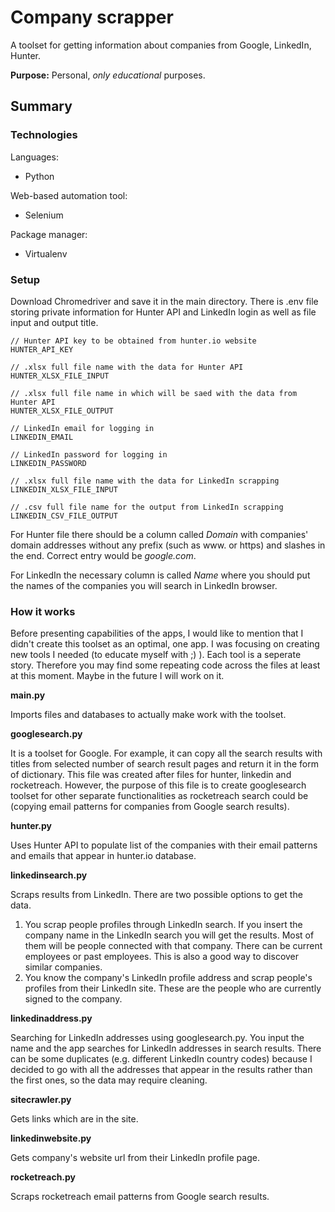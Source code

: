 # Company scrapper

A toolset for getting information about companies from Google, LinkedIn, Hunter.

**Purpose:** Personal, *only educational* purposes. 

## Summary

### Technologies

Languages:

* Python

Web-based automation tool:

* Selenium

Package manager:

* Virtualenv

### Setup

Download Chromedriver and save it in the main directory. There is .env file storing private information for Hunter API and LinkedIn login as well as file input and output title. 

```
// Hunter API key to be obtained from hunter.io website
HUNTER_API_KEY

// .xlsx full file name with the data for Hunter API
HUNTER_XLSX_FILE_INPUT

// .xlsx full file name in which will be saed with the data from Hunter API
HUNTER_XLSX_FILE_OUTPUT

// LinkedIn email for logging in
LINKEDIN_EMAIL

// LinkedIn password for logging in
LINKEDIN_PASSWORD

// .xlsx full file name with the data for LinkedIn scrapping
LINKEDIN_XLSX_FILE_INPUT

// .csv full file name for the output from LinkedIn scrapping
LINKEDIN_CSV_FILE_OUTPUT
```

For Hunter file there should be a column called *Domain* with companies' domain addresses without any prefix (such as www. or https) and slashes in the end. Correct entry would be *google.com*.

For LinkedIn the necessary column is called *Name* where you should put the names of the companies you will search in LinkedIn browser.

### How it works

Before presenting capabilities of the apps, I would like to mention that I didn't create this toolset as an optimal, one app. I was focusing on creating new tools I needed (to educate myself with ;) ). Each tool is a seperate story. Therefore you may find some repeating code across the files at least at this moment. Maybe in the future I will work on it.

**main.py**

Imports files and databases to actually make work with the toolset.

**googlesearch.py**

It is a toolset for Google. For example, it can copy all the search results with titles from selected number of search result pages and return it in the form of dictionary. This file was created after files for hunter, linkedin and rocketreach. However, the purpose of this file is to create googlesearch toolset for other separate functionalities as rocketreach search could be (copying email patterns for companies from Google search results).

**hunter.py**

Uses Hunter API to populate list of the companies with their email patterns and emails that appear in hunter.io database.

**linkedinsearch.py**

Scraps results from LinkedIn. There are two possible options to get the data.

1. You scrap people profiles through LinkedIn search. If you insert the company name in the LinkedIn search you will get the results. Most of them will be people connected with that company. There can be current employees or past employees. This is also a good way to discover similar companies.
2. You know the company's LinkedIn profile address and scrap people's profiles from their LinkedIn site. These are the people who are currently signed to the company.

**linkedinaddress.py**

Searching for LinkedIn addresses using googlesearch.py. You input the name and the app searches for LinkedIn addresses in search results. There can be some duplicates (e.g. different LinkedIn country codes) because I decided to go with all the addresses that appear in the results rather than the first ones, so the data may require cleaning.

**sitecrawler.py**

Gets links which are in the site.

**linkedinwebsite.py**

Gets company's website url from their LinkedIn profile page.

**rocketreach.py**

Scraps rocketreach email patterns from Google search results.